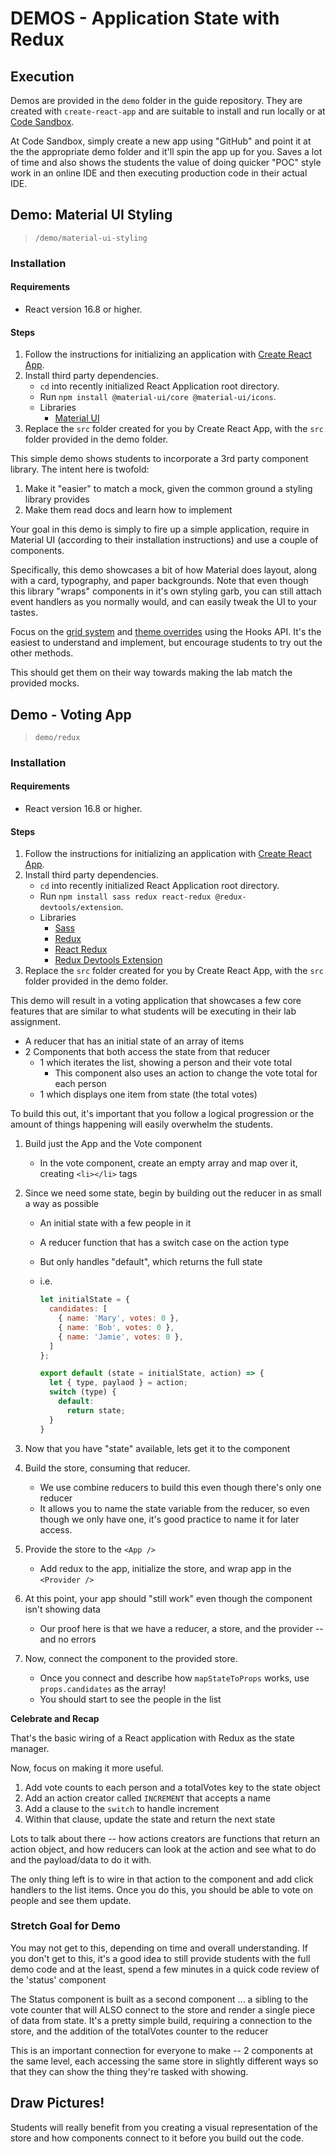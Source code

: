 # DEMOS - Application State with Redux

## Execution

Demos are provided in the `demo` folder in the guide repository. They are created with `create-react-app` and are suitable to install and run locally or at [Code Sandbox](http://codesandbox.io).

At Code Sandbox, simply create a new app using "GitHub" and point it at the the appropriate demo folder and it'll spin the app up for you. Saves a lot of time and also shows the students the value of doing quicker "POC" style work in an online IDE and then executing production code in their actual IDE.

## Demo: Material UI Styling

> `/demo/material-ui-styling`

### Installation

#### Requirements

- React version 16.8 or higher.

#### Steps

1. Follow the instructions for initializing an application with [Create React App](https://create-react-app.dev/docs/getting-started).
1. Install third party dependencies.
    - `cd` into recently initialized React Application root directory.
    - Run `npm install @material-ui/core @material-ui/icons`.
    - Libraries
      - [Material UI](https://mui.com/)
1. Replace the `src` folder created for you by Create React App, with the `src` folder provided in the demo folder.

This simple demo shows students to incorporate a 3rd party component library. The intent here is twofold:

1. Make it "easier" to match a mock, given the common ground a styling library provides
1. Make them read docs and learn how to implement

Your goal in this demo is simply to fire up a simple application, require in Material UI (according to their installation instructions) and use a couple of components.

Specifically, this demo showcases a bit of how Material does layout, along with a card, typography, and paper backgrounds. Note that even though this library "wraps" components in it's own styling garb, you can still attach event handlers as you normally would, and can easily tweak the UI to your tastes.

Focus on the [grid system](https://material-ui.com/components/grid/) and [theme overrides](https://material-ui.com/styles/basics/) using the Hooks API. It's the easiest to understand and implement, but encourage students to try out the other methods.

This should get them on their way towards making the lab match the provided mocks.

## Demo - Voting App

> `demo/redux`

### Installation

#### Requirements

- React version 16.8 or higher.

#### Steps

1. Follow the instructions for initializing an application with [Create React App](https://create-react-app.dev/docs/getting-started).
1. Install third party dependencies.
    - `cd` into recently initialized React Application root directory.
    - Run `npm install sass redux react-redux @redux-devtools/extension`.
    - Libraries
      - [Sass](https://www.npmjs.com/package/sass)
      - [Redux](https://redux.js.org/introduction/getting-started)
      - [React Redux](https://react-redux.js.org/introduction/getting-started)
      - [Redux Devtools Extension](https://www.npmjs.com/package/@redux-devtools/extension)
1. Replace the `src` folder created for you by Create React App, with the `src` folder provided in the demo folder.

This demo will result in a voting application that showcases a few core features that are similar to what students will be executing in their lab assignment.

- A reducer that has an initial state of an array of items
- 2 Components that both access the state from that reducer
  - 1 which iterates the list, showing a person and their vote total
    - This component also uses an action to change the vote total for each person
  - 1 which displays one item from state (the total votes)

To build this out, it's important that you follow a logical progression or the amount of things happening will easily overwhelm the students.

1. Build just the App and the Vote component
   - In the vote component, create an empty array and map over it, creating `<li></li>` tags
1. Since we need some state, begin by building out the reducer in as small a way as possible
   - An initial state with a few people in it
   - A reducer function that has a switch case on the action type
   - But only handles "default", which returns the full state
   - i.e.

     ```javascript
     let initialState = {
       candidates: [
         { name: 'Mary', votes: 0 },
         { name: 'Bob', votes: 0 },
         { name: 'Jamie', votes: 0 },
       ]
     };

     export default (state = initialState, action) => {
       let { type, paylaod } = action;
       switch (type) {
         default:
           return state;
       }
     }
     ```

1. Now that you have "state" available, lets get it to the component
1. Build the store, consuming that reducer.
   - We use combine reducers to build this even though there's only one reducer
   - It allows you to name the state variable from the reducer, so even though we only have one, it's good practice to name it for later access.
1. Provide the store to the `<App />`
   - Add redux to the app, initialize the store, and wrap app in the `<Provider />`
1. At this point, your app should "still work" even though the component isn't showing data
   - Our proof here is that we have a reducer, a store, and the provider -- and no errors
1. Now, connect the component to the provided store.
   - Once you connect and describe how `mapStateToProps` works, use `props.candidates` as the array!
   - You should start to see the people in the list

**Celebrate and Recap**

That's the basic wiring of a React application with Redux as the state manager.

Now, focus on making it more useful.

1. Add vote counts to each person and a totalVotes key to the state object
1. Add an action creator called `INCREMENT` that accepts a name
1. Add a clause to the `switch` to handle increment
1. Within that clause, update the state and return the next state

Lots to talk about there -- how actions creators are functions that return an action object, and how reducers can look at the action and see what to do and the payload/data to do it with.

The only thing left is to wire in that action to the component and add click handlers to the list items.  Once you do this, you should be able to vote on people and see them update.

### Stretch Goal for Demo

You may not get to this, depending on time and overall understanding. If you don't get to this, it's a good idea to still provide students with the full demo code and at the least, spend a few minutes in a quick code review of the 'status' component

The Status component is built as a second component ... a sibling to the vote counter that will ALSO connect to the store and render a single piece of data from state. It's a pretty simple build, requiring a connection to the store, and the addition of the totalVotes counter to the reducer

This is an important connection for everyone to make -- 2 components at the same level, each accessing the same store in slightly different ways so that they can show the thing they're tasked with showing.

## Draw Pictures!

Students will really benefit from you creating a visual representation of the store and how components connect to it before you build out the code.
